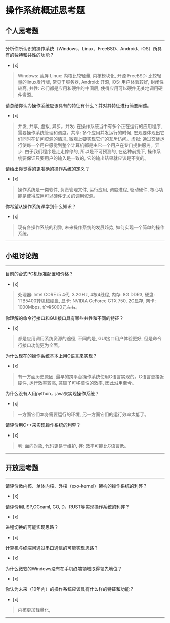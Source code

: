 # 操作系统概述思考题

## 个人思考题

---

分析你所认识的操作系统（Windows、Linux、FreeBSD、Android、iOS）所具有的独特和共性的功能？
- [x]  

> Windows: 蓝屏 Linux: 内核比较轻量, 内核模块化, 开源 FreeBSD: 比较轻量的linux发行版, 常见于服务器, Android: 开源, iOS: 用户体验较好, 封闭性较高, 共性: 它们都是应用和硬件的中间层, 使得应用可以硬件无关地调用硬件资源。

请总结你认为操作系统应该具有的特征有什么？并对其特征进行简要阐述。
- [x]  

> 并发, 共享, 虚拟, 异步。并发: 在操作系统当中有多个正在运行的应用程序, 需要操作系统管理和调度。共享: 多个应用并发运行的时候, 宏观要体现出它们同时在访问资源的情况, 微观上要实现它们的互斥访问。虚拟: 通过交替运行使每一个用户感觉到整个计算机都是由它一个用户在专门提供服务。异步: 由于我们程序是走走停停的, 所以是不可预测的, 在这种前提下, 操作系统要保证只要用户的输入是一致的, 它的输出结果就应该是不变的。

请给出你觉得的更准确的操作系统的定义？
- [x]  

> 操作系统是一类软件, 负责管理文件, 运行应用, 调度进程, 驱动硬件, 核心功能是使得应用可以硬件无关的调用资源。

你希望从操作系统课学到什么知识？
- [x]  

> 现有各操作系统的利弊, 未来操作系统的发展趋势, 如何实现一个简单的操作系统。

---

## 小组讨论题

---

目前的台式PC机标准配置和价格？
- [x]  

> 处理器: Intel CORE i5 4代, 3.2GHz, 4核4线程, 内存: 8G DDR3, 硬盘: 1TB5400转机械硬盘, 显卡: NVIDIA GeForce GTX 750, 2G显存, 网卡: 1000Mbps, 价格5000元左右。

你理解的命令行接口和GUI接口具有哪些共性和不同的特征？
- [x]  

> 都是应用调用系统资源的途径, 不同的是, GUI接口用户体验更好, 但是命令行接口功能更为全面。

为什么现在的操作系统基本上用C语言来实现？
- [x]  

> 有一方面历史原因, 最早的跨平台操作系统使用C语言实现的。C语言更接近硬件, 运行效率较高, 兼顾了可移植性的效率, 因此沿用至今。

为什么没有人用python，java来实现操作系统？
- [x]  

> 一方面它们本身需要运行的环境, 另一方面它们的运行效率太低了。

请评价用C++来实现操作系统的利弊？
- [x]  

> 利: 面向对象, 代码更易于维护, 弊: 效率可能比C语言低。

---

## 开放思考题

---

请评价微内核、单体内核、外核（exo-kernel）架构的操作系统的利弊？
- [x]  

>  

请评价用LISP,OCcaml, GO, D，RUST等实现操作系统的利弊？
- [x]  

>  

进程切换的可能实现思路？
- [x]  

>  

计算机与终端间通过串口通信的可能实现思路？
- [x]  

>  

为什么微软的Windows没有在手机终端领域取得领先地位？
- [x]  

>  

你认为未来（10年内）的操作系统应该具有什么样的特征和功能？
- [x]  

> 内核更加轻量化, 

---
